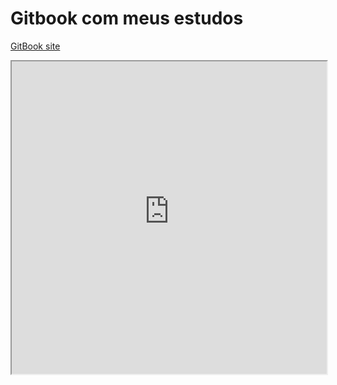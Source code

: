 # Gitbook com meus estudos 

[GitBook site](https://fabios-organization-8.gitbook.io/exercicio-python)

<iframe src="https://fabios-organization-8.gitbook.io/exercicio-python" width="100%" height="500px"></iframe>
